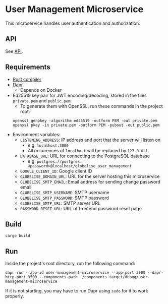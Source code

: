# User Management Microservice

This microservice handles user authentication and authorization.

## API

See [API](API.md).

## Requirements

- [Rust compiler](https://www.rust-lang.org/tools/install)
- [Dapr](https://docs.dapr.io/getting-started/)
  - Depends on Docker
- Ed25519 key pair for JWT encoding/decoding, stored in the files `private.pem` and `public.pem`
  - To generate them with OpenSSL, run these commands in the project root:
  ```
  openssl genpkey -algorithm ed25519 -outform PEM -out private.pem
  openssl pkey -in private.pem -outform PEM -pubout -out public.pem
  ```
- Environment variables:
  - `LISTENING_ADDRESS`: IP address and port that the server will listen on
    - e.g. `localhost:3000`
    - All occurences of `localhost` will be replaced by `127.0.0.1`
  - `DATABASE_URL`: URL for connecting to the PostgreSQL database
    - e.g. `postgres://postgres:<password>@localhost/globelise_user_management`
  - `GOOGLE_CLIENT_ID`: Google client ID
  - `GLOBELISE_DOMAIN_URL`: URL for the server hosting this microservice
  - `GLOBELISE_SMTP_EMAIL`: Email address for sending change password email
  - `GLOBELISE_SMTP_USERNAME`: SMTP username
  - `GLOBELISE_SMTP_PASSWORD`: SMTP password
  - `GLOBELISE_SMTP_URL`: SMTP server URL
  - `PASSWORD_RESET_URL`: URL of frontend password reset page

## Build

```
cargo build
```

## Run

Inside the project's root directory, run the following command:

```
dapr run --app-id user-management-microservice --app-port 3000 --dapr-http-port 3500 --components-path ./components target/debug/user-management-microservice
```

If it is not starting, you may have to run Dapr using `sudo` for it to work properly.
